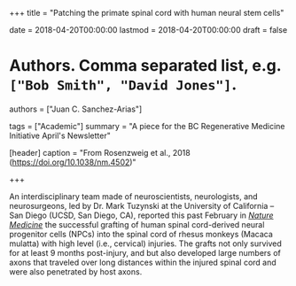 +++
title = "Patching the primate spinal cord with human neural stem cells"

date = 2018-04-20T00:00:00
lastmod = 2018-04-20T00:00:00
draft = false

# Authors. Comma separated list, e.g. `["Bob Smith", "David Jones"]`.
authors = ["Juan C. Sanchez-Arias"]

tags = ["Academic"]
summary = "A piece for the BC Regenerative Medicine Initiative April's Newsletter"

[header]
caption = "From Rosenzweig et al., 2018 (https://doi.org/10.1038/nm.4502)"

+++

An interdisciplinary team made of neuroscientists, neurologists, and neurosurgeons, led by Dr. Mark Tuzynski at the University of California – San Diego (UCSD, San Diego, CA), reported this past February in [*Nature Medicine*](https://www.nature.com/articles/nm.4502) the successful grafting of human spinal cord-derived neural progenitor cells (NPCs) into the spinal cord of rhesus monkeys (Macaca mulatta) with high level (i.e., cervical) injuries. The grafts not only survived for at least 9 months post-injury, and but also developed large numbers of axons that traveled over long distances within the injured spinal cord and were also penetrated by host axons.
